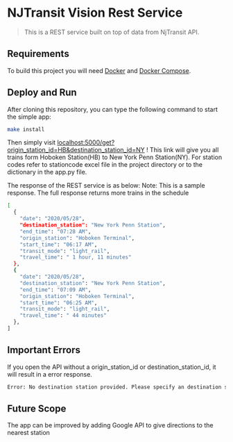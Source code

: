 # NJTransit Vision Rest Service
>This is a REST service built on top of data from NjTransit API. 

## Requirements

To build this project you will need [Docker][Docker Install] and [Docker Compose][Docker Compose Install].

## Deploy and Run

After cloning this repository, you can type the following command to start the simple app:

```sh
make install
```

Then simply visit [localhost:5000/get?origin_station_id=HB&destination_station_id=NY][App] !
This link will give you all trains form Hoboken Station(HB) to New York Penn Station(NY). For station codes refer to 
stationcode excel file in the project directory or to the dictionary in the app.py file.

The response of the REST service is as below:
Note: This is a sample response. The full response returns more trains in the schedule

```sh
[
  {
    "date": "2020/05/28", 
    "destination_station": "New York Penn Station", 
    "end_time": "07:28 AM", 
    "origin_station": "Hoboken Terminal", 
    "start_time": "06:17 AM", 
    "transit_mode": "light_rail", 
    "travel_time": " 1 hour, 11 minutes"
  }, 
  {
    "date": "2020/05/28", 
    "destination_station": "New York Penn Station", 
    "end_time": "07:09 AM", 
    "origin_station": "Hoboken Terminal", 
    "start_time": "06:25 AM", 
    "transit_mode": "light_rail", 
    "travel_time": " 44 minutes"
  },
]
```


## Important Errors

If you open the API without a origin_station_id or destination_station_id, it will result in a error response.

```sh 
Error: No destination station provided. Please specify an destination station.
```
## Future Scope

The app can be improved by adding Google API to give directions to the nearest station


[Docker Install]:  https://docs.docker.com/install/
[Docker Compose Install]: https://docs.docker.com/compose/install/
[App]: http://127.0.0.1:5000/get?origin_station_id=HB&destination_station_id=NY